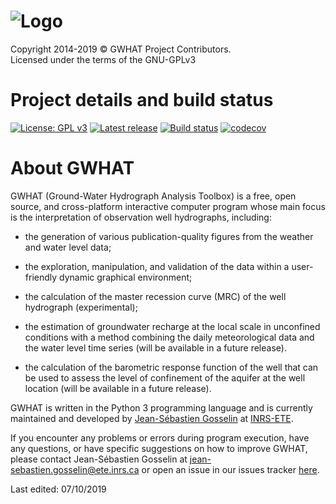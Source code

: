 ![Logo](https://github.com/jnsebgosselin/WHAT/blob/master/Images/WHAT_banner_lowres(150).png)
====
Copyright 2014-2019 © GWHAT Project Contributors.<br>
Licensed under the terms of the GNU-GPLv3

# Project details and build status

[![License: GPL v3](https://img.shields.io/badge/License-GPL%20v3-blue.svg)](./LICENSE)
[![Latest release](https://img.shields.io/github/release/jnsebgosselin/gwhat.svg)](https://github.com/jnsebgosselin/gwhat/releases)
[![Build status](https://ci.appveyor.com/api/projects/status/7f2sr3ccd807ydjc/branch/master?svg=true)](https://ci.appveyor.com/project/jnsebgosselin/gwhat/branch/master)
[![codecov](https://codecov.io/gh/jnsebgosselin/gwhat/branch/master/graph/badge.svg)](https://codecov.io/gh/jnsebgosselin/gwhat)

# About GWHAT

GWHAT (Ground-Water Hydrograph Analysis Toolbox) is a free, open source, and cross-platform interactive computer program whose main focus is the interpretation of observation well hydrographs, including:
* the generation of various publication-quality figures from the weather and water level data;

* the exploration, manipulation, and validation of the data within a user-friendly dynamic graphical environment;

* the calculation of the master recession curve (MRC) of the well hydrograph (experimental);

* the estimation of groundwater recharge at the local scale in unconfined conditions with a method combining the daily meteorological data and the water level time series (will be available in a future release).

* the calculation of the barometric response function of the well that can be used to assess the level of confinement of the aquifer at the well location (will be available in a future release).

GWHAT is written in the Python 3 programming language and is currently maintained and developed by [Jean-Sébastien Gosselin](http://www.liamg.ca/en/about-us/jean-sebastien-gosselin/) at [INRS-ETE](http://ete.inrs.ca/).

If you encounter any problems or errors during program execution, have any questions, or have specific suggestions on how to improve GWHAT, please contact Jean-Sébastien Gosselin at [jean-sebastien.gosselin@ete.inrs.ca](mailto:jean-sebastien.gosselin@ete.inrs.ca) or open an issue in our issues tracker [here](https://github.com/jnsebgosselin/gwhat/issues).


Last edited: 07/10/2019
